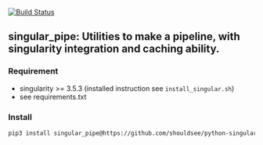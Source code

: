 [![Build Status](https://travis-ci.com/shouldsee/python-singular-pipe.svg?token=f6G1tkP8yesCfYdyDVrj&branch=master)](https://travis-ci.com/shouldsee/python-singular-pipe)

## singular_pipe: Utilities to make a pipeline, with singularity integration and caching ability.

### Requirement

- singularity >= 3.5.3 (installed instruction see `install_singular.sh`)
- see requirements.txt

### Install

```bash
pip3 install singular_pipe@https://github.com/shouldsee/python-singular-pipe/tarball/master --user
```